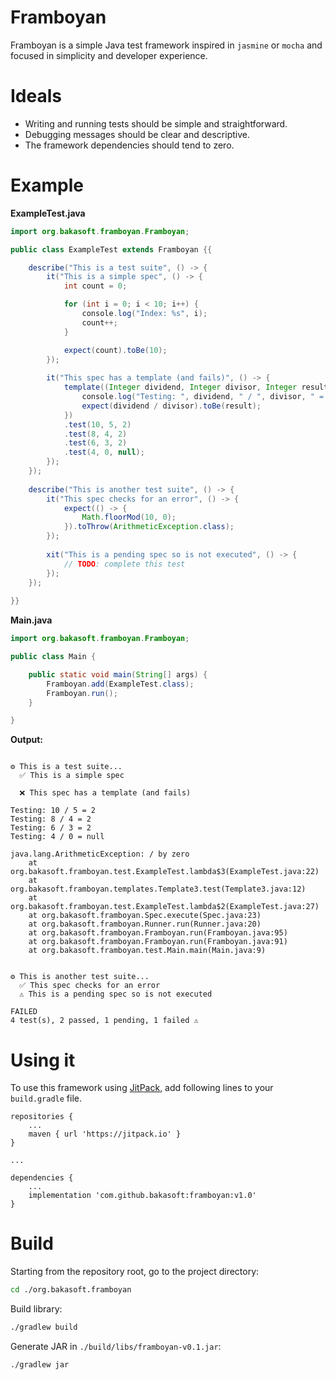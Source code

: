# Framboyan

Framboyan is a simple Java test framework inspired in `jasmine` or `mocha` and focused in simplicity and developer experience.

# Ideals

- Writing and running tests should be simple and straightforward.
- Debugging messages should be clear and descriptive.
- The framework dependencies should tend to zero.

# Example

**ExampleTest.java**

```java
import org.bakasoft.framboyan.Framboyan;

public class ExampleTest extends Framboyan {{

	describe("This is a test suite", () -> {
		it("This is a simple spec", () -> {
			int count = 0;

			for (int i = 0; i < 10; i++) {
				console.log("Index: %s", i);
				count++;
			}

			expect(count).toBe(10);
		});
		
		it("This spec has a template (and fails)", () -> {
			template((Integer dividend, Integer divisor, Integer result) -> {
				console.log("Testing: ", dividend, " / ", divisor, " = ", result);
				expect(dividend / divisor).toBe(result);
			})
			.test(10, 5, 2)
			.test(8, 4, 2)
			.test(6, 3, 2)
			.test(4, 0, null);
		});
	});
	
	describe("This is another test suite", () -> {
		it("This spec checks for an error", () -> {
			expect(() -> {
				Math.floorMod(10, 0);
			}).toThrow(ArithmeticException.class);
		});
		
		xit("This is a pending spec so is not executed", () -> {
			// TODO: complete this test
		});
	});
	
}}
```

**Main.java**

```java
import org.bakasoft.framboyan.Framboyan;

public class Main {

	public static void main(String[] args) {
		Framboyan.add(ExampleTest.class);
		Framboyan.run();
	}

}
```

**Output:**

```

⚙️ This is a test suite...
  ✅ This is a simple spec

  ❌ This spec has a template (and fails)

Testing: 10 / 5 = 2
Testing: 8 / 4 = 2
Testing: 6 / 3 = 2
Testing: 4 / 0 = null

java.lang.ArithmeticException: / by zero
	at org.bakasoft.framboyan.test.ExampleTest.lambda$3(ExampleTest.java:22)
	at org.bakasoft.framboyan.templates.Template3.test(Template3.java:12)
	at org.bakasoft.framboyan.test.ExampleTest.lambda$2(ExampleTest.java:27)
	at org.bakasoft.framboyan.Spec.execute(Spec.java:23)
	at org.bakasoft.framboyan.Runner.run(Runner.java:20)
	at org.bakasoft.framboyan.Framboyan.run(Framboyan.java:95)
	at org.bakasoft.framboyan.Framboyan.run(Framboyan.java:91)
	at org.bakasoft.framboyan.test.Main.main(Main.java:9)


⚙️ This is another test suite...
  ✅ This spec checks for an error
  ⚠️ This is a pending spec so is not executed

FAILED
4 test(s), 2 passed, 1 pending, 1 failed ⚠️
```

# Using it

To use this framework using [JitPack](https://jitpack.io/), add following lines to your `build.gradle` file.

```
repositories {
	...
	maven { url 'https://jitpack.io' }
}

...

dependencies {
	...
	implementation 'com.github.bakasoft:framboyan:v1.0'
}
```

# Build

Starting from the repository root, go to the project directory:

```sh
cd ./org.bakasoft.framboyan
```

Build library:

```sh
./gradlew build
```

Generate JAR in `./build/libs/framboyan-v0.1.jar`:

```sh
./gradlew jar
```
